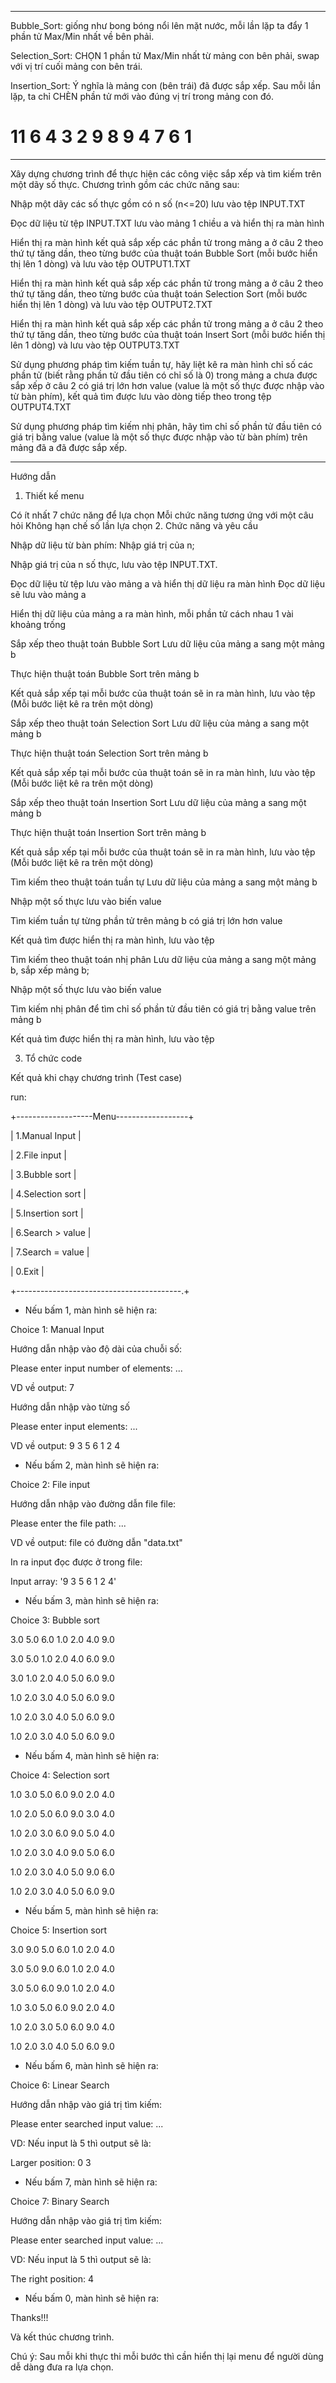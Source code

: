***

Bubble_Sort: giống như bong bóng nổi lên mặt nước, mỗi lần lặp ta đẩy 1 phần tử Max/Min nhất về bên phải.

Selection_Sort: CHỌN 1 phần tử Max/Min nhất từ mảng con bên phải, swap với vị trí cuối mảng con bên trái.

Insertion_Sort: Ý nghĩa là mảng con (bên trái) đã được sắp xếp. Sau mỗi lần lặp, ta chỉ CHÈN phần tử mới
                vào đúng vị trí trong mảng con đó.

# 11 6 4 3 2 9 8 9 4 7 6 1

***

Xây dựng chương trình để thực hiện các công việc sắp xếp và tìm kiếm trên một dãy số thực. Chương trình gồm các chức năng sau:

Nhập một dãy các số thực gồm có n số (n<=20)  lưu vào tệp INPUT.TXT

Đọc dữ liệu từ tệp INPUT.TXT lưu vào mảng 1 chiều a và hiển thị ra màn hình

Hiển thị ra màn hình kết quả sắp xếp các phần tử trong mảng a ở câu 2 theo thứ tự tăng dần, theo từng bước của thuật toán Bubble Sort (mỗi bước hiển thị lên 1 dòng) và lưu vào tệp OUTPUT1.TXT

Hiển thị ra màn hình kết quả sắp xếp các phần tử trong mảng a ở câu 2 theo thứ tự tăng dần, theo từng bước của thuật toán Selection Sort (mỗi bước hiển thị lên 1 dòng) và lưu vào tệp OUTPUT2.TXT

Hiển thị ra màn hình kết quả sắp xếp các phần tử trong mảng a ở câu 2 theo thứ tự tăng dần, theo từng bước của thuật toán Insert Sort (mỗi bước hiển thị lên 1 dòng) và lưu vào tệp OUTPUT3.TXT

Sử dụng phương pháp tìm kiếm tuần tự, hãy liệt kê ra màn hình chỉ số các phần tử (biết rằng phần tử đầu tiên có chỉ số là 0) trong mảng a  chưa được sắp xếp ở câu 2 có giá trị lớn hơn value (value là một số thực được nhập vào từ bàn phím), kết quả tìm được lưu vào dòng tiếp theo trong tệp OUTPUT4.TXT

Sử dụng phương pháp tìm kiếm nhị phân, hãy tìm chỉ số phần tử đầu tiên có giá trị bằng value (value là một số thực được nhập vào từ bàn phím) trên mảng đã a đã được sắp xếp.

***

Hướng dẫn

1. Thiết kế menu

Có ít nhất 7 chức năng để lựa chọn
Mỗi chức năng tương ứng với một câu hỏi
Không hạn chế số lần lựa chọn
2. Chức năng và yêu cầu 

Nhập dữ liệu từ bàn phím: 
Nhập giá trị của n;

Nhập giá trị của n số thực, lưu vào tệp INPUT.TXT.

Đọc dữ liệu từ tệp lưu vào mảng a và hiển thị dữ liệu ra màn hình 
Đọc dữ liệu sẽ lưu vào mảng a

Hiển thị dữ liệu của mảng a ra màn hình, mỗi phần tử cách nhau 1 vài khoảng trống

Sắp xếp theo thuật toán Bubble Sort
Lưu dữ liệu của mảng a sang một mảng b

Thực hiện thuật toán Bubble Sort trên mảng b  

Kết quả sắp xếp tại mỗi bước của thuật toán  sẽ in ra màn hình, lưu vào tệp (Mỗi bước liệt kê ra trên một dòng)

Sắp xếp theo thuật toán Selection Sort
Lưu dữ liệu của mảng a sang một mảng b

Thực hiện thuật toán Selection Sort trên mảng b 

Kết quả sắp xếp tại mỗi bước của thuật toán  sẽ in ra màn hình, lưu vào tệp (Mỗi bước liệt kê ra trên một dòng)

Sắp xếp theo thuật toán Insertion Sort
Lưu dữ liệu của mảng a sang một mảng b

Thực hiện thuật toán Insertion Sort trên mảng b  

Kết quả sắp xếp tại mỗi bước của thuật toán  sẽ in ra màn hình, lưu vào tệp (Mỗi bước liệt kê ra trên một dòng)

Tìm kiếm theo thuật toán tuần tự
Lưu dữ liệu của mảng a sang một mảng b

Nhập một số thực lưu vào biến value

Tìm kiếm tuần tự từng phần tử trên mảng b có giá trị lớn hơn value

Kết quả tìm được hiển thị ra màn hình, lưu vào tệp

Tìm kiếm theo thuật toán nhị phân
Lưu dữ liệu của mảng a sang một mảng b, sắp xếp mảng b;

Nhập một số thực lưu vào biến value

Tìm kiếm nhị phân để tìm chỉ số phần tử đầu tiên có giá trị bằng value trên mảng b

Kết quả tìm được hiển thị ra màn hình, lưu vào tệp

3. Tổ chức code

Kết quả khi chạy chương trình (Test case)

run:

+-------------------Menu------------------+

|      1.Manual Input                 |

|      2.File input                        |

|      3.Bubble sort                    |

|      4.Selection sort                 |

|      5.Insertion sort                  |

|      6.Search > value                |

|      7.Search = value                |

|      0.Exit                              |

+-----------------------------------------.+

 

- Nếu bấm 1, màn hình sẽ hiện ra:

Choice 1: Manual Input

Hướng dẫn nhập vào độ dài của chuỗi số:

Please enter input number of elements: ...

VD về output: 7

Hướng dẫn nhập vào từng số

Please enter input elements: ...

VD về output: 9 3 5 6 1 2 4

 

- Nếu bấm 2, màn hình sẽ hiện ra:

Choice 2: File input

Hướng dẫn nhập vào đường dẫn file file:

Please enter the file path: ...

VD về output: file có đường dẫn "data.txt"

In ra input đọc được ở trong file:

Input array: '9 3 5 6 1 2 4'

 

- Nếu bấm 3, màn hình sẽ hiện ra:

Choice 3: Bubble sort

3.0 5.0 6.0 1.0 2.0 4.0 9.0 

3.0 5.0 1.0 2.0 4.0 6.0 9.0 

3.0 1.0 2.0 4.0 5.0 6.0 9.0 

1.0 2.0 3.0 4.0 5.0 6.0 9.0 

1.0 2.0 3.0 4.0 5.0 6.0 9.0 

1.0 2.0 3.0 4.0 5.0 6.0 9.0 

 

- Nếu bấm 4, màn hình sẽ hiện ra:

Choice 4: Selection sort

1.0 3.0 5.0 6.0 9.0 2.0 4.0 

1.0 2.0 5.0 6.0 9.0 3.0 4.0 

1.0 2.0 3.0 6.0 9.0 5.0 4.0 

1.0 2.0 3.0 4.0 9.0 5.0 6.0 

1.0 2.0 3.0 4.0 5.0 9.0 6.0 

1.0 2.0 3.0 4.0 5.0 6.0 9.0 

 

- Nếu bấm 5, màn hình sẽ hiện ra:

Choice 5: Insertion sort

3.0 9.0 5.0 6.0 1.0 2.0 4.0 

3.0 5.0 9.0 6.0 1.0 2.0 4.0 

3.0 5.0 6.0 9.0 1.0 2.0 4.0 

1.0 3.0 5.0 6.0 9.0 2.0 4.0 

1.0 2.0 3.0 5.0 6.0 9.0 4.0 

1.0 2.0 3.0 4.0 5.0 6.0 9.0 

 

- Nếu bấm 6, màn hình sẽ hiện ra:

Choice 6: Linear Search

Hướng dẫn nhập vào giá trị tìm kiếm:

Please enter searched input value: ...

VD: Nếu input là 5 thì output sẽ là:

Larger position: 0 3  

 

- Nếu bấm 7, màn hình sẽ hiện ra:

Choice 7: Binary Search

Hướng dẫn nhập vào giá trị tìm kiếm:

Please enter searched input value: ...

VD: Nếu input là 5 thì output sẽ là:

The right position: 4

 

- Nếu bấm 0, màn hình sẽ hiện ra:

Thanks!!!

Và kết thúc chương trình.

Chú ý: Sau mỗi khi thực thi mỗi bước thì cần hiển thị lại menu để người dùng dễ dàng đưa ra lựa chọn.